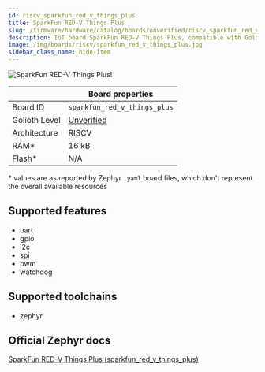```yaml
---
id: riscv_sparkfun_red_v_things_plus
title: SparkFun RED-V Things Plus
slug: /firmware/hardware/catalog/boards/unverified/riscv_sparkfun_red_v_things_plus
description: IoT board SparkFun RED-V Things Plus, compatible with Golioth at unverified level.
image: /img/boards/riscv/sparkfun_red_v_things_plus.jpg
sidebar_class_name: hide-item
---
```


[//]: # (This is an auto-generated file, do not edit! Changes to it will be lost upon re-generation)

![SparkFun RED-V Things Plus!](/img/boards/riscv/sparkfun_red_v_things_plus.jpg "SparkFun RED-V Things Plus")

|                | Board properties     |
| -------------  | -------------------- |
| Board ID       | `sparkfun_red_v_things_plus` |
| Golioth Level  | [Unverified](/firmware/hardware#unverified-boards) |
| Architecture   | RISCV |
| RAM*           | 16 kB |
| Flash*         | N/A |

\* values are as reported by Zephyr `.yaml` board files, which don't represent the overall available resources



## Supported features

* uart
* gpio
* i2c
* spi
* pwm
* watchdog

## Supported toolchains

* zephyr

## Official Zephyr docs

[SparkFun RED-V Things Plus (sparkfun_red_v_things_plus)](https://docs.zephyrproject.org/3.6.0/boards/riscv/sparkfun_red_v_things_plus/doc/index.html)
